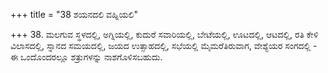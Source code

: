 +++
title = "38 ಶಯನದಲಿ ವಹ್ನಿಯಲಿ"

+++
38. ಮಲಗುವ ಸ್ಥಳದಲ್ಲಿ, ಅಗ್ನಿಯಲ್ಲಿ, ಕುದುರೆ ಸವಾರಿಯಲ್ಲಿ, ಬೇಟೆಯಲ್ಲಿ, ಊಟದಲ್ಲಿ, ಆಟದಲ್ಲಿ, ರತಿ ಕೇಳಿ ವಿಲಾಸದಲ್ಲಿ, ಸ್ನಾನದ ಸಮಯದಲ್ಲಿ, ಜಯದ ಉತ್ಸಾಹದಲ್ಲಿ, ಸಭೆಯಲ್ಲಿ ಮೈಮರೆತಿರುವಾಗ, ವೇಶ್ಯೆಯರ ಸಂಗದಲ್ಲಿ - ಈ ಒಂದೊಂದರಲ್ಲೂ ಶತ್ರುಗಳನ್ನು ನಾಶಗೊಳಿಸಬಹುದು.